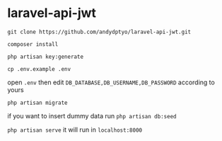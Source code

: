 # laravel-api-jwt

`git clone https://github.com/andydptyo/laravel-api-jwt.git`

`composer install`

`php artisan key:generate`

`cp .env.example .env`

open `.env` then edit `DB_DATABASE,DB_USERNAME,DB_PASSWORD` according to yours

`php artisan migrate`

if you want to insert dummy data run `php artisan db:seed`

`php artisan serve` it will run in `localhost:8000`

